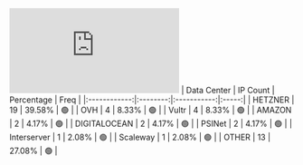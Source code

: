 ![Diagramm](https://github.com/obajay/StateSync-snapshots/blob/main/Projects/Ixo/1/README.md)
| Data Center | IP Count | Percentage | Freq |
|:------------:|:--------:|:-----------:|:-----:|
| HETZNER | 19 | 39.58% | 🟢 |
| OVH | 4 | 8.33% | 🟢 |
| Vultr | 4 | 8.33% | 🟢 |
| AMAZON | 2 | 4.17% | 🟢 |
| DIGITALOCEAN | 2 | 4.17% | 🟢 |
| PSINet | 2 | 4.17% | 🟢 |
| Interserver | 1 | 2.08% | 🟢 |
| Scaleway | 1 | 2.08% | 🟢 |
| OTHER | 13 | 27.08% | 🟢 |